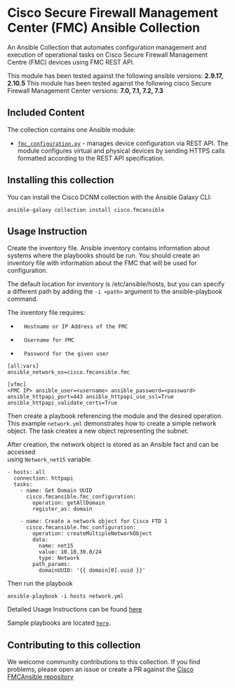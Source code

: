 # Cisco Secure Firewall Management Center (FMC) Ansible Collection

An Ansible Collection that automates configuration management 
and execution of operational tasks on Cisco Secure Firewall Management Centre (FMC) devices using FMC REST API. 

This module has been tested against the following ansible versions: **2.9.17, 2.10.5**
This module has been tested against the following cisco Secure Firewall Management Center versions: **7.0, 7.1, 7.2, 7.3**

## Included Content

The collection contains one Ansible module:

* [`fmc_configuration.py`](https://github.com/CiscoDevNet/FMCAnsible/blob/main/plugins/modules/fmc_configuration.py) - manages device configuration via REST API. The module configures virtual and physical devices by sending HTTPS calls formatted according to the REST API specification.

## Installing this collection

You can install the Cisco DCNM collection with the Ansible Galaxy CLI:

```
ansible-galaxy collection install cisco.fmcansible
```

## Usage Instruction

Create the inventory file. Ansible inventory contains information about systems where the playbooks should be run. You should create an inventory file with information about the FMC that will be used for configuration.

The default location for inventory is /etc/ansible/hosts, but you can specify a different path by adding the `-i <path>` argument to the ansible-playbook command.

The inventory file requires:

-       Hostname or IP Address of the FMC

-       Username for FMC

-       Password for the given user

```
[all:vars]
ansible_network_os=cisco.fmcansible.fmc

[vfmc]
<FMC IP> ansible_user=<username> ansible_password=<password> ansible_httpapi_port=443 ansible_httpapi_use_ssl=True ansible_httpapi_validate_certs=True
```

Then create a playbook referencing the module and the desired operation. This example `network.yml` demonstrates how to create a simple network object. The task creates a new object representing the subnet.

After creation, the network object is stored as an Ansible fact and can be accessed  
using `Network_net15` variable.

```ansible
- hosts: all
  connection: httpapi
  tasks:
    - name: Get Domain UUID
      cisco.fmcansible.fmc_configuration:
        operation: getAllDomain
        register_as: domain

    - name: Create a network object for Cisco FTD 1
      cisco.fmcansible.fmc_configuration:
        operation: createMultipleNetworkObject
        data:
          name: net15
          value: 10.10.30.0/24
          type: Network
        path_params:
          domainUUID: '{{ domain[0].uuid }}'
```
Then run the playbook

```
ansible-playbook -i hosts network.yml
```

Detailed Usage Instructions can be found [here](https://github.com/CiscoDevNet/FMCAnsible/blob/main/docs/usage.md)


Sample playbooks are located [`here`](https://github.com/CiscoDevNet/FMCAnsible/tree/main/samples).

## Contributing to this collection

We welcome community contributions to this collection. If you find problems, please open an issue or create a PR against the [Cisco FMCAnsible repository](https://github.com/CiscoDevNet/FMCAnsible)

